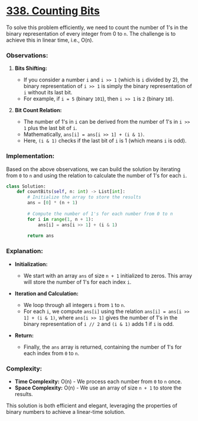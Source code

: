 # [338. Counting Bits](https://leetcode.com/problems/counting-bits/description/)

To solve this problem efficiently, we need to count the number of 1's in the binary representation of every integer from 0 to `n`. The challenge is to achieve this in linear time, i.e., O(n).

### Observations:

1. **Bits Shifting:**
   - If you consider a number `i` and `i >> 1` (which is `i` divided by 2), the binary representation of `i >> 1` is simply the binary representation of `i` without its last bit.
   - For example, if `i = 5` (binary `101`), then `i >> 1` is `2` (binary `10`).

2. **Bit Count Relation:**
   - The number of 1's in `i` can be derived from the number of 1's in `i >> 1` plus the last bit of `i`.
   - Mathematically, `ans[i] = ans[i >> 1] + (i & 1)`.
   - Here, `(i & 1)` checks if the last bit of `i` is 1 (which means `i` is odd).

### Implementation:

Based on the above observations, we can build the solution by iterating from `0` to `n` and using the relation to calculate the number of 1's for each `i`.

```python
class Solution:
    def countBits(self, n: int) -> List[int]:
        # Initialize the array to store the results
        ans = [0] * (n + 1)
        
        # Compute the number of 1's for each number from 0 to n
        for i in range(1, n + 1):
            ans[i] = ans[i >> 1] + (i & 1)
        
        return ans
```

### Explanation:

- **Initialization:**
  - We start with an array `ans` of size `n + 1` initialized to zeros. This array will store the number of 1's for each index `i`.

- **Iteration and Calculation:**
  - We loop through all integers `i` from `1` to `n`.
  - For each `i`, we compute `ans[i]` using the relation `ans[i] = ans[i >> 1] + (i & 1)`, where `ans[i >> 1]` gives the number of 1's in the binary representation of `i // 2` and `(i & 1)` adds 1 if `i` is odd.

- **Return:**
  - Finally, the `ans` array is returned, containing the number of 1's for each index from `0` to `n`.

### Complexity:

- **Time Complexity:** O(n) - We process each number from `0` to `n` once.
- **Space Complexity:** O(n) - We use an array of size `n + 1` to store the results.

This solution is both efficient and elegant, leveraging the properties of binary numbers to achieve a linear-time solution.
